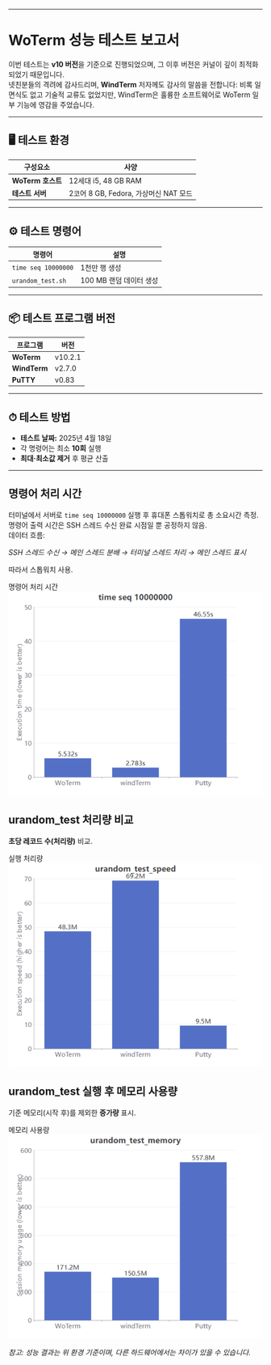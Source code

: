 
---

# WoTerm 성능 테스트 보고서

이번 테스트는 **v10 버전**을 기준으로 진행되었으며, 그 이후 버전은 커널이 깊이 최적화되었기 때문입니다.  
넷친분들의 격려에 감사드리며, **WindTerm** 저자께도 감사의 말씀을 전합니다: 비록 일면식도 없고 기술적 교류도 없었지만, WindTerm은 훌륭한 소프트웨어로 WoTerm 일부 기능에 영감을 주었습니다.

---

## 🖥 테스트 환경

| 구성요소        | 사양                              |
|-----------------|-----------------------------------|
| **WoTerm 호스트** | 12세대 i5, 48 GB RAM              |
| **테스트 서버**   | 2코어 8 GB, Fedora, 가상머신 NAT 모드 |

---

## ⚙ 테스트 명령어

| 명령어              | 설명                      |
|---------------------|---------------------------|
| `time seq 10000000` | 1천만 행 생성             |
| `urandom_test.sh`   | 100 MB 랜덤 데이터 생성   |

---

## 📦 테스트 프로그램 버전

| 프로그램   | 버전    |
|------------|---------|
| **WoTerm**   | v10.2.1 |
| **WindTerm** | v2.7.0  |
| **PuTTY**    | v0.83   |

---

## ⏱ 테스트 방법

- **테스트 날짜:** 2025년 4월 18일  
- 각 명령어는 최소 **10회** 실행  
- **최대·최소값 제거** 후 평균 산출  

---

## 명령어 처리 시간

터미널에서 서버로 `time seq 10000000` 실행 후 휴대폰 스톱워치로 총 소요시간 측정.  
명령어 출력 시간은 SSH 스레드 수신 완료 시점일 뿐 공정하지 않음.  
데이터 흐름:

*SSH 스레드 수신 → 메인 스레드 분배 → 터미널 스레드 처리 → 메인 스레드 표시*

따라서 스톱워치 사용.  
<div>명령어 처리 시간<br><img src="timeseq1.png"/></div>

## urandom_test 처리량 비교

**초당 레코드 수(처리량)** 비교.  
<div>실행 처리량<br><img src="urandom_test_speed.png"/></div>

## urandom_test 실행 후 메모리 사용량

기준 메모리(시작 후)를 제외한 **증가량** 표시.  
<div>메모리 사용량<br><img src="urandom_test_memory.png"/></div>

*참고: 성능 결과는 위 환경 기준이며, 다른 하드웨어에서는 차이가 있을 수 있습니다.*